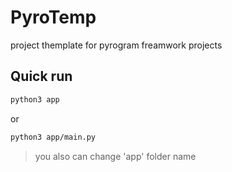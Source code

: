 # PyroTemp

project themplate for pyrogram freamwork projects

## Quick run

```bash
python3 app
```

or

```bash
python3 app/main.py
```

> you also can change 'app' folder name
